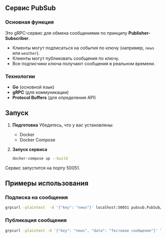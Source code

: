 ## Сервис PubSub

### Основная функция
Это gRPC-сервис для обмена сообщениями по принципу **Publisher-Subscriber**.

- Клиенты могут подписаться на события по ключу (например, `news` или `weather`).
- Клиенты могут публиковать сообщения по ключу.
- Все подписчики ключа получают сообщения в реальном времени.

### Технологии
- **Go** (основной язык)
- **gRPC** (для коммуникации)
- **Protocol Buffers** (для определения API)

## Запуск 

1. **Подготовка**
   Убедитесь, что у вас установлены:
   - Docker
   - Docker Compose

2. **Запуск сервиса**
   ```bash
   docker-compose up --build
   ```
Сервис запустится на порту 50051.

## Примеры использования

### Подписка на сообщения
   ```bash
grpcurl -plaintext  -d '{"key": "news"}' localhost:50051 pubsub.PubSub/Subscribe
   ```

### Публикация сообщения 
```bash
grpcurl -plaintext -d '{"key": "news", "data": "Тестовое сообщение"}' localhost:50051 pubsub.PubSub/Publish
   ```